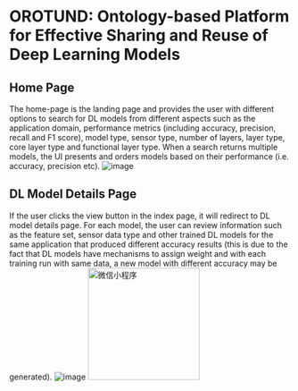 # OROTUND: Ontology-based Platform for Effective Sharing and Reuse of Deep Learning Models
## Home Page
The home-page is the landing page and provides the user with different options to search for DL models from different aspects such as the application domain, performance metrics (including accuracy, precision, recall and F1 score), model type, sensor type, number of layers, layer type, core layer type and functional layer type. When a search returns multiple models, the UI presents and orders models based on their performance (i.e. accuracy, precision etc).
![image](https://github.com/zqia0007/OROTUND/blob/master/WebContent/img/case2a-860-983.png)
## DL Model Details Page
If the user clicks the view button in the index page, it will redirect to DL model details page. For each model, the user can review information such as the feature set, sensor data type and other trained DL models for the same application that produced different accuracy results (this is due to the fact that DL models have mechanisms to assign weight and with each training run with same data, a new model with different accuracy may be generated).
![image](https://github.com/zqia0007/OROTUND/blob/master/WebContent/img/case2a-additional.png)
<img src="https://github.com/zqia0007/OROTUND/blob/master/WebContent/img/case2a-additional.png" width="200" height="200" alt="微信小程序"/><br/>
